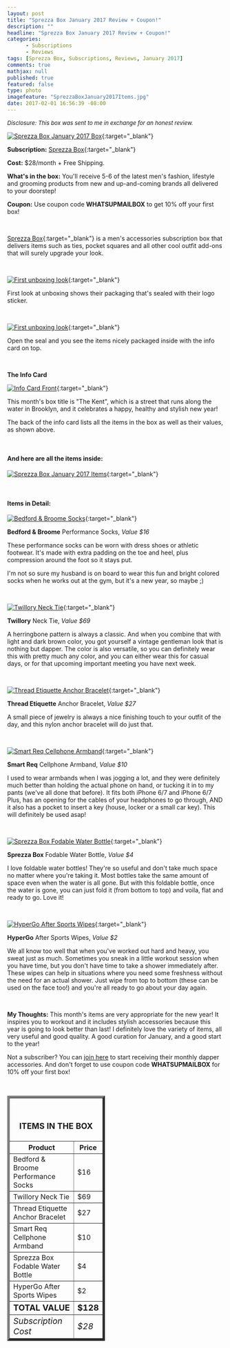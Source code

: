```yaml
---
layout: post
title: "Sprezza Box January 2017 Review + Coupon!"
description: ""
headline: "Sprezza Box January 2017 Review + Coupon!"
categories: 
      - Subscriptions
      - Reviews
tags: [Sprezza Box, Subscriptions, Reviews, January 2017]
comments: true
mathjax: null
published: true
featured: false
type: photo
imagefeature: "SprezzaBoxJanuary2017Items.jpg"
date: 2017-02-01 16:56:39 -08:00
---
```


<i><font size="2">Disclosure: This box was sent to me in exchange for an honest review.</font></i>

[![Sprezza Box January 2017 Box](http://whatsupmailbox.com/images/SprezzaBoxJanuary2017Box.jpg)](http://www.sprezzabox.com?rfsn=103516.e98b8){:target="_blank"}

**Subscription:** [Sprezza Box](http://www.sprezzabox.com?rfsn=103516.e98b8){:target="_blank"}

**Cost:** $28/month + Free Shipping.

**What's in the box:** You'll receive 5-6 of the latest men's fashion, lifestyle and grooming products from new and up-and-coming brands all delivered to your doorstep!

**Coupon:** Use coupon code **WHATSUPMAILBOX** to get 10% off your first box!

<br>

[Sprezza Box](http://www.sprezzabox.com?rfsn=103516.e98b8){:target="_blank"} is a men's accessories subscription box that delivers items such as ties, pocket squares and all other cool outfit add-ons that will surely upgrade your look.

<br>

[![First unboxing look](http://whatsupmailbox.com/images/SprezzaBoxJanuary2017OpenBox.jpg)](http://www.sprezzabox.com?rfsn=103516.e98b8){:target="_blank"}

First look at unboxing shows their packaging that's sealed with their logo sticker.

<br>

[![First unboxing look](http://whatsupmailbox.com/images/SprezzaBoxJanuary2017OpenBox02.jpg)](http://www.sprezzabox.com?rfsn=103516.e98b8){:target="_blank"}

Open the seal and you see the items nicely packaged inside with the info card on top.

<br>

**The Info Card**

[![Info Card Front](http://whatsupmailbox.com/images/SprezzaBoxJanuary2017Info.jpg)](http://www.sprezzabox.com?rfsn=103516.e98b8){:target="_blank"}

This month's box title is "The Kent", which is a street that runs along the water in Brooklyn, and it celebrates a happy, healthy and stylish new year!

The back of the info card lists all the items in the box as well as their values, as shown above.

<br>

<H4>And here are all the items inside:</H4>

[![Sprezza Box January 2017 Items](http://whatsupmailbox.com/images/SprezzaBoxJanuary2017Items.jpg)](http://www.sprezzabox.com?rfsn=103516.e98b8){:target="_blank"}

<br>

<H4>Items in Detail:</H4>

[![Bedford & Broome Socks](http://whatsupmailbox.com/images/SprezzaBoxJanuary2017BedfordBroomeSocks.jpg)](http://www.sprezzabox.com?rfsn=103516.e98b8){:target="_blank"}

**Bedford & Broome** Performance Socks, *Value $16*

These performance socks can be worn with dress shoes or athletic footwear. It's made with extra padding on the toe and heel, plus compression around the foot so it stays put.

I'm not so sure my husband is on board to wear this fun and bright colored socks when he works out at the gym, but it's a new year, so maybe ;)

<br>

[![Twillory Neck Tie](http://whatsupmailbox.com/images/SprezzaBoxJanuary2017NeckTie.jpg)](http://www.sprezzabox.com?rfsn=103516.e98b8){:target="_blank"}

**Twillory** Neck Tie, *Value $69*

A herringbone pattern is always a classic. And when you combine that with light and dark brown color, you got yourself a vintage gentleman look that is nothing but dapper. The color is also versatile, so you can definitely wear this with pretty much any color, and you can either wear this for casual days, or for that upcoming important meeting you have next week.

<br>

[![Thread Etiquette Anchor Bracelet](http://whatsupmailbox.com/images/SprezzaBoxJanuary2017ThreadEtiquetteAnchorBracelet.jpg)](http://www.sprezzabox.com?rfsn=103516.e98b8){:target="_blank"}

**Thread Etiquette** Anchor Bracelet, *Value $27*

A small piece of jewelry is always a nice finishing touch to your outfit of the day, and this nylon anchor bracelet will do just that.

<br>

[![Smart Req Cellphone Armband](http://whatsupmailbox.com/images/SprezzaBoxJanuary2017SmartReqCellPhoneArmband.jpg)](http://www.sprezzabox.com?rfsn=103516.e98b8){:target="_blank"}

**Smart Req** Cellphone Armband, *Value $10*

I used to wear armbands when I was jogging a lot, and they were definitely much better than holding the actual phone on hand, or tucking it in to my pants (we've all done that before). It fits both iPhone 6/7 and iPhone 6/7 Plus, has an opening for the cables of your headphones to go through, AND it also has a pocket to insert a key (house, locker or a small car key). This will definitely be used asap!

<br>

[![Sprezza Box Fodable Water Bottle](http://whatsupmailbox.com/images/SprezzaBoxJanuary2017FoldableWaterBottle.jpg)](http://www.sprezzabox.com?rfsn=103516.e98b8){:target="_blank"}

**Sprezza Box** Fodable Water Bottle, *Value $4*

I love foldable water bottles! They're so useful and don't take much space no matter where you're taking it. Most bottles take the same amount of space even when the water is all gone. But with this foldable bottle, once the water is gone, you can just fold it (from bottom to top) and voila, flat and ready to go. Love it!

<br>

[![HyperGo After Sports Wipes](http://whatsupmailbox.com/images/SprezzaBoxJanuary2017HyperGoAfterSportsWipes.jpg)](http://www.sprezzabox.com?rfsn=103516.e98b8){:target="_blank"}

**HyperGo** After Sports Wipes, *Value $2*

We all know too well that when you've worked out hard and heavy, you sweat just as much. Sometimes you sneak in a little workout session when you have time, but you don't have time to take a shower immediately after. These wipes can help in situations where you need some freshness without the need for an actual shower. Just wipe from top to bottom (these can be used on the face too!) and you're all ready to go about your day again.

<br>

<i class="icon-exclamation-sign"></i> **My Thoughts:** This month's items are very appropriate for the new year! It inspires you to workout and it includes stylish accessories because this year is going to look better than last! I definitely love the variety of items, all very useful and good quality. A good curation for January, and a good start to the year!

Not a subscriber? You can [join here](http://www.sprezzabox.com?rfsn=103516.e98b8) to start receiving their monthly dapper accessories. And don't forget to use coupon code **WHATSUPMAILBOX** for 10% off your first box!

<br>

<TABLE  BORDER="5" style="width:45%">
   <TR>
      <TH COLSPAN="2">
         <H3><BR><center>ITEMS IN THE BOX</center></H3>
      </TH>
   </TR>
      <TH>Product</TH>
      <TH>Price</TH>
  <TR>
      <TD>Bedford & Broome Performance Socks</TD>
      <TD>$16</TD>
   </TR>
  <TR>
      <TD>Twillory Neck Tie</TD>
      <TD>$69</TD>
   </TR>
  <TR>
      <TD>Thread Etiquette Anchor Bracelet</TD>
      <TD>$27</TD>
   </TR>
   <TR>
      <TD>Smart Req Cellphone Armband</TD>
      <TD>$10</TD>
   </TR>
    <TR>
      <TD>Sprezza Box Fodable Water Bottle</TD>
      <TD>$4</TD>
   </TR>
    <TR>
      <TD>HyperGo After Sports Wipes</TD>
      <TD>$2</TD>
   </TR>
   <TR>
      <TD><b><big>TOTAL VALUE</big></b></TD>
      <TD><b><big>$128</big></b></TD>
   </TR>
   <TR>
      <TD><i><big>Subscription Cost</big></i></TD>
      <TD><i><big>$28</big></i></TD>
   </TR>
</TABLE>
